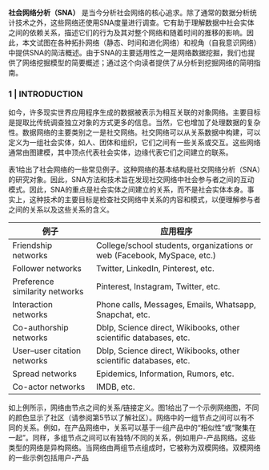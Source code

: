 **社会网络分析（SNA）** 是当今分析社会网络的核心追求。除了通常的数据分析统计技术之外，这些网络还使用SNA度量进行调查。它有助于理解数据中社会实体之间的依赖关系，描述它们的行为及其对整个网络和随着时间的推移的影响。因此，本文试图在各种拓扑网络（静态、时间和进化网络）和视角（自我意识网络）中提供SNA的简洁概述。由于SNA的主要适用性之一是网络数据挖掘，我们也提供了网络挖掘模型的简要概述；通过这个向读者提供了从分析到挖掘网络的简明指南。

### 1 | INTRODUCTION

如今，许多现实世界应用程序生成的数据被表示为相互关联的对象网络。主要目标是提取比传统调查独立对象的方式更多的信息。当然，它也增加了处理数据的复杂性。数据网络的主要类别之一是社交网络。社交网络可以从关系数据中构建，可以定义为一组社会实体，如人、团体和组织，它们之间有一些关系或交互。这些网络通常由图建模，其中顶点代表社会实体，边缘代表它们之间建立的联系。

表1给出了社会网络的一些常见例子。这种网络的基本结构是社交网络分析（SNA）的研究对象。因此，SNA方法和技术旨在发现社交网络中社会参与者之间的互动模式。因此，SNA的重点是社会实体之间建立的关系，而不是社会实体本身。事实上，这种技术的主要目标是检查社交网络中关系的内容和模式，以便理解参与者之间的关系以及这些关系的含义。

| 例子                             | 应用程序                                                                    |
| ------------------------------ | ----------------------------------------------------------------------- |
| Friendship networks            | College/school students, organizations or web (Facebook, MySpace, etc.) |
| Follower networks              | Twitter, LinkedIn, Pinterest, etc.                                      |
| Preference similarity networks | Pinterest, Instagram, Twitter, etc.                                     |
| Interaction networks           | Phone calls, Messages, Emails, Whatsapp, Snapchat, etc.                 |
| Co-authorship networks         | Dblp, Science direct, Wikibooks, other scientific databases, etc.       |
| User–user citation networks    | Dblp, Science direct, Wikibooks, other scientific databases, etc.       |
| Spread networks                | Epidemics, Information, Rumors, etc.                                    |
| Co-actor networks              | IMDB, etc.                                                              |
如上例所示，网络由节点之间的关系/链接定义。图1给出了一个示例网络图，不同的颜色显示了社区（请参阅第5节以了解社区）。网络中的一组节点之间可以有不同的关系。例如，在产品网络中，关系可以基于一组产品中的“相似性”或“聚集在一起”。同样，多组节点之间可以有独特/不同的关系，例如用户-产品网络。这些类型的网络是异构网络。当网络由两组节点组成时，它被称为双模网络。双模网络的一些示例包括用户-产品

